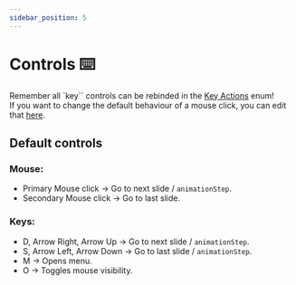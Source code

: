 ```yaml
---
sidebar_position: 5
---
```


# Controls ⌨️

Remember all `key`` controls can be rebinded in the [Key Actions](https://github.com/lucas-goldner/FlutterShow/blob/main/lib/presentation/config/key_actions.dart) enum!<br/>
If you want to change the default behaviour of a mouse click, you can edit that [here](https://github.com/lucas-goldner/FlutterShow/blob/9920f20ac673d3eed0b4eeacc1932d55d4a7d495/lib/presentation/view/presentation_slides.dart#L42).

## Default controls

### Mouse:

- Primary Mouse click -> Go to next slide / `animationStep`.
- Secondary Mouse click -> Go to last slide.

### Keys:

- D, Arrow Right, Arrow Up -> Go to next slide / `animationStep`.
- S, Arrow Left, Arrow Down -> Go to last slide / `animationStep`.
- M -> Opens menu.
- O -> Toggles mouse visibility.
